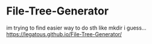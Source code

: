# File-Tree-Generator
im trying to find easier way to do sth like mkdir i guess...
https://legatous.github.io/File-Tree-Generator/
